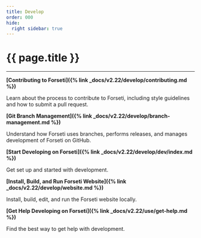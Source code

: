 ```yaml
---
title: Develop
order: 000
hide:
  right sidebar: true
---
```


# {{ page.title }}

---

**[Contributing to Forseti]({% link _docs/v2.22/develop/contributing.md %})**

Learn about the process to contribute to Forseti, including style guidelines and how to submit
a pull request.

**[Git Branch Management]({% link _docs/v2.22/develop/branch-management.md %})**

Understand how Forseti uses branches, performs releases, and manages development of Forseti on
GitHub.

**[Start Developing on Forseti]({% link _docs/v2.22/develop/dev/index.md %})**

Get set up and started with development.

**[Install, Build, and Run Forseti Website]({% link _docs/v2.22/develop/website.md %})**

Install, build, edit, and run the Forseti website locally.

**[Get Help Developing on Forseti]({% link _docs/v2.22/use/get-help.md %})**

Find the best way to get help with development.
